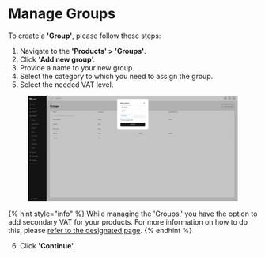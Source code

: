 # Manage Groups

To create a **'Group'**, please follow these steps:

1. Navigate to the **'Products' > 'Groups'**.
2. Click '**Add new group**'.
3. Provide a name to your new group.
4. Select the category to which you need to assign the group.
5. Select the needed VAT level.

<figure><img src="../../../.gitbook/assets/Screenshot (23).png" alt=""><figcaption></figcaption></figure>

{% hint style="info" %}
While managing the 'Groups,' you have the option to add secondary VAT for your products. For more information on how to do this, please [refer to the designated page](../../general/vat-levels/add-secondary-vat-bo.md).
{% endhint %}

6. Click **'Continue'.**

